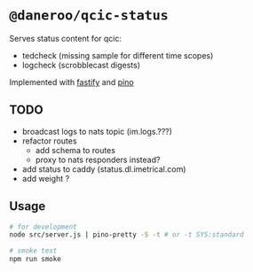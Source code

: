 # `@daneroo/qcic-status`

Serves status content for qcic:

- tedcheck (missing sample for different time scopes)
- logcheck (scrobblecast digests)

Implemented with [fastify](https://www.fastify.io/docs/latest/Guides/Getting-Started/) and [pino](https://getpino.io/#/docs/web?id=fastify)

## TODO

- broadcast logs to nats topic (im.logs.???)
- refactor routes
  - add schema to routes
  - proxy to nats responders instead?
- add status to caddy (status.dl.imetrical.com)
- add weight ?

## Usage

```bash
# for development
node src/server.js | pino-pretty -S -t # or -t SYS:standard

# smoke test
npm run smoke
```
